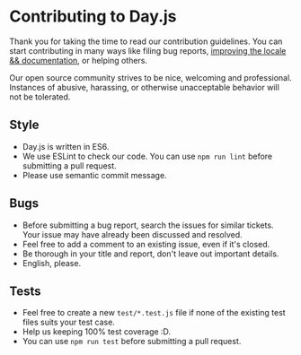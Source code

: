 # Contributing to Day.js

Thank you for taking the time to read our contribution guidelines. You can start contributing in many ways like filing bug reports, [improving the locale && documentation](https://github.com/iamkun/dayjs/issues/171), or helping others.

Our open source community strives to be nice, welcoming and professional. Instances of abusive, harassing, or otherwise unacceptable behavior will not be tolerated.

## Style

- Day.js is written in ES6.
- We use ESLint to check our code. You can use `npm run lint` before submitting a pull request.
- Please use semantic commit message.

## Bugs

- Before submitting a bug report, search the issues for similar tickets. Your issue may have already been discussed and resolved.
- Feel free to add a comment to an existing issue, even if it's closed.
- Be thorough in your title and report, don't leave out important details.
- English, please.

## Tests

- Feel free to create a new `test/*.test.js` file if none of the existing test files suits your test case.
- Help us keeping 100% test coverage :D.
- You can use `npm run test` before submitting a pull request.
